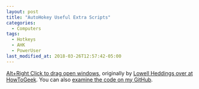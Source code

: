 ```yaml
---
layout: post
title: "AutoHokey Useful Extra Scripts"
categories:
  - Computers
tags:
  - Hotkeys
  - AHK
  - PowerUser
last_modified_at: 2018-03-26T12:57:42-05:00
---
```



<a href="{{ site.baseurl }}/downloads/AltWindowDrag.ahk">Alt+Right Click to drag open windows</a>, originally by [Lowell Heddings over at HowToGeek](https://www.howtogeek.com/howto/windows-vista/get-the-linux-altwindow-drag-functionality-in-windows/). You can also <a href="{{ site.github.repo }}/downloads/AltWindowDrag.ahk">examine the code on my GitHub</a>.


